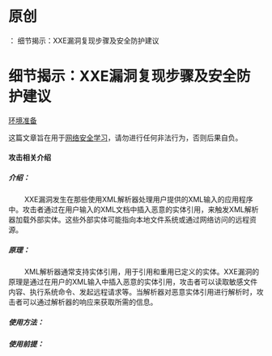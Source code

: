 # 原创
：  细节揭示：XXE漏洞复现步骤及安全防护建议

# 细节揭示：XXE漏洞复现步骤及安全防护建议

[环境准备](https://blog.csdn.net/weixin_43263566/article/details/129031187)

这篇文章旨在用于[网络安全学习](https://so.csdn.net/so/search?q=%E7%BD%91%E7%BB%9C%E5%AE%89%E5%85%A8%E5%AD%A6%E4%B9%A0&amp;spm=1001.2101.3001.7020)，请勿进行任何非法行为，否则后果自负。 

#### 攻击相关介绍

##### 介绍：

        XXE漏洞发生在那些使用XML解析器处理用户提供的XML输入的应用程序中。攻击者通过在用户输入的XML文档中插入恶意的实体引用，来触发XML解析器加载外部实体。这些外部实体可能指向本地文件系统或通过网络访问的远程资源。

##### 原理：

        XML解析器通常支持实体引用，用于引用和重用已定义的实体。XXE漏洞的原理是通过在用户的XML输入中插入恶意的实体引用，攻击者可以读取敏感文件内容、执行系统命令、发起远程请求等。当解析器对恶意实体引用进行解析时，攻击者可以通过解析器的响应来获取所需的信息。

##### 使用方法： 

##### 使用前提：
